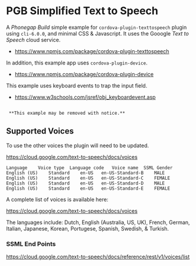 # PGB Simplified Text to Speech

A *Phonegap Build* simple example for `cordova-plugin-texttospeech` plugin using `cli-6.0.0`, and minimal CSS & Javascript. It uses the Gooogle *Text to Speech* cloud service.

* https://www.npmjs.com/package/cordova-plugin-texttospeech

In addition, this example app uses `cordova-plugin-device`.

* https://www.npmjs.com/package/cordova-plugin-device

This example uses keyboard events to trap the input field.

* https://www.w3schools.com/jsref/obj_keyboardevent.asp

```

 **This example may be removed with notice.**
```

## Supported Voices

To use the other voices the plugin will need to be updated.

https://cloud.google.com/text-to-speech/docs/voices

```
Language 	Voice type 	Language code 	Voice name 	SSML Gender
English (US) 	Standard 	en-US 	en-US-Standard-B 	MALE
English (US) 	Standard 	en-US 	en-US-Standard-C 	FEMALE
English (US) 	Standard 	en-US 	en-US-Standard-D 	MALE
English (US) 	Standard 	en-US 	en-US-Standard-E 	FEMALE
```

A complete list of voices is available here:

https://cloud.google.com/text-to-speech/docs/voices

The languages include: Dutch, English (Australia, US, UK), French, German, Italian, Japanese, Korean, Portugese, Spanish, Swedish, & Turkish. 

### SSML End Points

https://cloud.google.com/text-to-speech/docs/reference/rest/v1/voices/list

